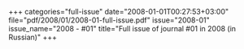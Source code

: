 +++
categories="full-issue"
date="2008-01-01T00:27:53+03:00"
file="pdf/2008/01/2008-01-full-issue.pdf"
issue="2008-01"
issue_name="2008 - #01"
title="Full issue of journal #01 in 2008 (in Russian)"
+++